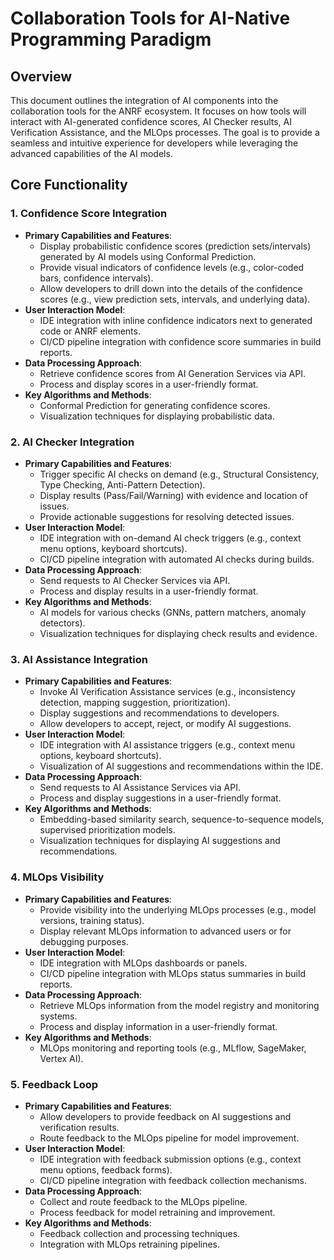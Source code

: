 # Collaboration Tools for AI-Native Programming Paradigm

## Overview
This document outlines the integration of AI components into the collaboration tools for the ANRF ecosystem. It focuses on how tools will interact with AI-generated confidence scores, AI Checker results, AI Verification Assistance, and the MLOps processes. The goal is to provide a seamless and intuitive experience for developers while leveraging the advanced capabilities of the AI models.

## Core Functionality

### 1. Confidence Score Integration
- **Primary Capabilities and Features**:
  - Display probabilistic confidence scores (prediction sets/intervals) generated by AI models using Conformal Prediction.
  - Provide visual indicators of confidence levels (e.g., color-coded bars, confidence intervals).
  - Allow developers to drill down into the details of the confidence scores (e.g., view prediction sets, intervals, and underlying data).
- **User Interaction Model**:
  - IDE integration with inline confidence indicators next to generated code or ANRF elements.
  - CI/CD pipeline integration with confidence score summaries in build reports.
- **Data Processing Approach**:
  - Retrieve confidence scores from AI Generation Services via API.
  - Process and display scores in a user-friendly format.
- **Key Algorithms and Methods**:
  - Conformal Prediction for generating confidence scores.
  - Visualization techniques for displaying probabilistic data.

### 2. AI Checker Integration
- **Primary Capabilities and Features**:
  - Trigger specific AI checks on demand (e.g., Structural Consistency, Type Checking, Anti-Pattern Detection).
  - Display results (Pass/Fail/Warning) with evidence and location of issues.
  - Provide actionable suggestions for resolving detected issues.
- **User Interaction Model**:
  - IDE integration with on-demand AI check triggers (e.g., context menu options, keyboard shortcuts).
  - CI/CD pipeline integration with automated AI checks during builds.
- **Data Processing Approach**:
  - Send requests to AI Checker Services via API.
  - Process and display results in a user-friendly format.
- **Key Algorithms and Methods**:
  - AI models for various checks (GNNs, pattern matchers, anomaly detectors).
  - Visualization techniques for displaying check results and evidence.

### 3. AI Assistance Integration
- **Primary Capabilities and Features**:
  - Invoke AI Verification Assistance services (e.g., inconsistency detection, mapping suggestion, prioritization).
  - Display suggestions and recommendations to developers.
  - Allow developers to accept, reject, or modify AI suggestions.
- **User Interaction Model**:
  - IDE integration with AI assistance triggers (e.g., context menu options, keyboard shortcuts).
  - Visualization of AI suggestions and recommendations within the IDE.
- **Data Processing Approach**:
  - Send requests to AI Assistance Services via API.
  - Process and display suggestions in a user-friendly format.
- **Key Algorithms and Methods**:
  - Embedding-based similarity search, sequence-to-sequence models, supervised prioritization models.
  - Visualization techniques for displaying AI suggestions and recommendations.

### 4. MLOps Visibility
- **Primary Capabilities and Features**:
  - Provide visibility into the underlying MLOps processes (e.g., model versions, training status).
  - Display relevant MLOps information to advanced users or for debugging purposes.
- **User Interaction Model**:
  - IDE integration with MLOps dashboards or panels.
  - CI/CD pipeline integration with MLOps status summaries in build reports.
- **Data Processing Approach**:
  - Retrieve MLOps information from the model registry and monitoring systems.
  - Process and display information in a user-friendly format.
- **Key Algorithms and Methods**:
  - MLOps monitoring and reporting tools (e.g., MLflow, SageMaker, Vertex AI).

### 5. Feedback Loop
- **Primary Capabilities and Features**:
  - Allow developers to provide feedback on AI suggestions and verification results.
  - Route feedback to the MLOps pipeline for model improvement.
- **User Interaction Model**:
  - IDE integration with feedback submission options (e.g., context menu options, feedback forms).
  - CI/CD pipeline integration with feedback collection mechanisms.
- **Data Processing Approach**:
  - Collect and route feedback to the MLOps pipeline.
  - Process feedback for model retraining and improvement.
- **Key Algorithms and Methods**:
  - Feedback collection and processing techniques.
  - Integration with MLOps retraining pipelines.